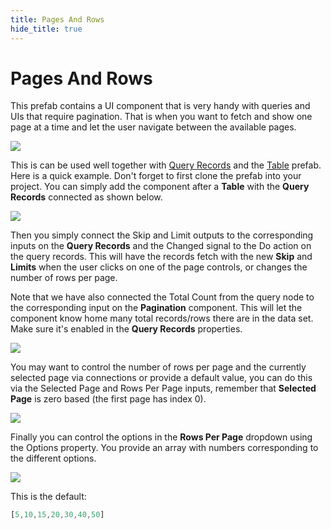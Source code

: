 ```yaml
---
title: Pages And Rows
hide_title: true
---
```


# Pages And Rows

This prefab contains a UI component that is very handy with queries and UIs that require pagination. That is when you want to fetch and show one page at a time and let the user navigate between the available pages.

<div className="ndl-image-with-background l">

![](/library/prefabs/pagesandrows/pagesandrows-1.png)

</div>

This is can be used well together with [Query Records](/nodes/data/cloud-data/query-records) and the [Table](/library/prefabs/table) prefab. Here is a quick example. Don't forget to first clone the prefab into your project. You can simply add the component after a **Table** with the **Query Records** connected as shown below.

<div className="ndl-image-with-background xl">

![](/library/prefabs/pagesandrows/pagesandrows-nodes-1.png)

</div>

Then you simply connect the <span class="ndl-data">Skip</span> and <span class="ndl-data">Limit</span> outputs to the corresponding inputs on the **Query Records** and the <span class="ndl-signal">Changed</span> signal to the <span class="ndl-signal">Do</span> action on the query records. This will have the records fetch with the new **Skip** and **Limits** when the user clicks on one of the page controls, or changes the number of rows per page.

Note that we have also connected the <span class="ndl-data">Total Count</span> from the query node to the corresponding input on the **Pagination** component. This will let the component know home many total records/rows there are in the data set. Make sure it's enabled in the **Query Records** properties.

<div className="ndl-image-with-background l">

![](/library/prefabs/pagination/pagination-total-count.png)

</div>

You may want to control the number of rows per page and the currently selected page via connections or provide a default value, you can do this via the <span class="ndl-data">Selected Page</span> and <span class="ndl-data">Rows Per Page</span> inputs, remember that **Selected Page** is zero based (the first page has index 0).

<div className="ndl-image-with-background l">

![](/library/prefabs/pagesandrows/pagesandrows-props-1.png)

</div>

Finally you can control the options in the **Rows Per Page** dropdown using the <span class="ndl-data">Options</span> property. You provide an array with numbers corresponding to the different options. 

<div className="ndl-image-with-background l">

![](/library/prefabs/pagesandrows/pagesandrows-props-2.png)

</div>

This is the default:

```javascript
[5,10,15,20,30,40,50]
```